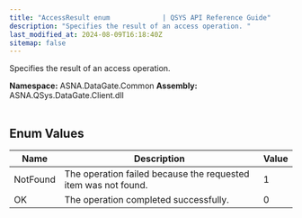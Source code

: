 ```yaml
---
title: "AccessResult enum             | QSYS API Reference Guide"
description: "Specifies the result of an access operation. "
last_modified_at: 2024-08-09T16:18:40Z
sitemap: false
---
```


Specifies the result of an access operation.

**Namespace:** ASNA.DataGate.Common
**Assembly:** ASNA.QSys.DataGate.Client.dll
<br>
<br>

## Enum Values

| Name | Description | Value
| --- | --- | --- 
| NotFound | The operation failed because the requested item was not found. | 1 |
| OK | The operation completed successfully. | 0 |
